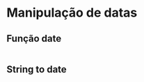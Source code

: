 # Manipulação de datas

## Função date
```php

```

## String to date
```php

```
<!--stackedit_data:
eyJoaXN0b3J5IjpbLTE5MTA3MzI4NjVdfQ==
-->